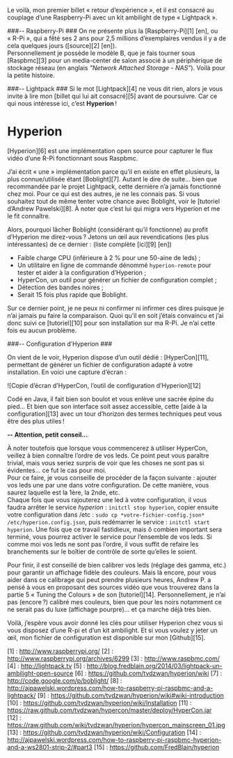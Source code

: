 <!--t Raspberry-Pi + Lightpack = Hyperion ! t-->

Le voilà, mon premier billet « retour d’expérience », et il est consacré au couplage d’une Raspberry-Pi avec un kit ambilight de type « Lightpack ».

###-- Raspberry-Pi ###
On ne présente plus la [Raspberry-Pi][1] [en], ou « R-Pi », qui a fêté ses 2 ans pour 2,5 millions d’exemplaires vendus il y a de cela quelques jours ([source][2] [en]).  
Personnellement je possède le modèle B, que je fais tourner sous [Raspbmc][3] pour un media-center de salon associé à un périphérique de stockage réseau (en anglais *"Network Attached Storage - NAS"*). 
Voilà pour la petite histoire.

###-- Lightpack ###
Si le mot [Lightpack][4] ne vous dit rien, alors je vous invite à lire mon [billet qui lui ait consacré][5] avant de poursuivre.
Car ce qui nous intéresse ici, c’est **Hyperion** !

Hyperion
======

[Hyperion][6] est une implémentation open source pour capturer le flux vidéo d’une R-Pi fonctionnant sous Raspbmc.

J’ai écrit « une » implémentation parce qu’il en existe en effet plusieurs, la plus connue/utilisée étant [Boblight][7].
Autant le dire de suite... bien que recommandée par le projet Lightpack, cette dernière n’a jamais fonctionné chez moi. Pour ce qui est des autres, je ne les connais pas. 
Si vous souhaitez tout de même tenter votre chance avec Boblight, voir le [tutoriel d’Andrew Pawelski][8].
À noter que c’est lui qui migra vers Hyperion et me le fit connaître.

Alors, pourquoi lâcher Boblight (considérant qu’il fonctionne) au profit d’Hyperion me direz-vous ?
Jetons un œil aux revendications (les plus intéressantes) de ce dernier : (liste complète [ici][9] [en])

- Faible charge CPU (inférieure à 2 % pour une 50-aine de leds) ;
- Un utilitaire en ligne de commande dénommé `hyperion-remote` pour tester et aider à la configuration d’Hyperion ;
- HyperCon, un outil pour générer un fichier de configuration complet ;
- Détection des bandes noires ;
- Serait 15 fois plus rapide que Boblight.

Sur ce dernier point, je ne peux ni confirmer ni infirmer ces dires puisque je n’ai jamais pu faire la comparaison.
Quoi qu’il en soit j’étais convaincu et j’ai donc suivi ce [tutoriel][10] pour son installation sur ma R-Pi.
Je n’ai cette fois eu aucun problème.

###-- Configuration d’Hyperion ###

On vient de le voir, Hyperion dispose d’un outil dédié : [HyperCon][11], permettant de générer un fichier de configuration adapté à votre installation.
En voici une capture d’écran :

![Copie d’écran d’HyperCon, l’outil de configuration d’Hyperion][12]

Codé en Java, il fait bien son boulot et vous enlève une sacrée épine du pied... Et bien que son interface soit assez accessible, cette [aide à la configuration][13] avec un tour d’horizon des termes techniques peut vous être des plus utiles !

**-- Attention, petit conseil…**

À noter toutefois que lorsque vous commencerez à utiliser HyperCon, veillez à bien connaître l’ordre de vos leds. Ce point peut vous paraître trivial, mais vous seriez surpris de voir que les choses ne sont pas si évidentes... ce fut le cas pour moi.  
Pour ce faire, je vous conseille de procéder de la façon suivante : ajouter vos leds une par une dans votre configuration. De cette manière, vous saurez laquelle est la 1ère, la 2nde, etc.  
Chaque fois que vous rajouterez une led à votre configuration, il vous faudra arrêter le service *hyperion* : `initctl stop hyperion`, copier ensuite votre configuration dans /etc : `sudo cp *votre-fichier-config.json*  /etc/hyperion.config.json`, puis redémarrer le service : `initctl start hyperion`.
Une fois que ce travail fastidieux, mais ô combien important sera terminé, vous pourrez activer le service pour l’ensemble de vos leds. Si comme moi vos leds ne sont pas l’ordre, il vous suffit de refaire les branchements sur le boîtier de contrôle de sorte qu’elles le soient.

Pour finir, il est conseillé de bien calibrer vos leds (réglage des gamma, etc.) pour garantir un affichage fidèle des couleurs. Mais là encore, pour vous aider dans ce calibrage qui peut prendre plusieurs heures, Andrew P. a pensé à vous en proposant des sources vidéo que vous trouverez dans la partie 5 « Tuning the Colours » de son [tutoriel][14].
Personnellement, je n’ai pas (encore ?) calibré mes couleurs, bien que pour les noirs notamment ce ne serait pas du luxe (affichage pourpre)... et ça marche déjà très bien.

Voilà, j’espère vous avoir donné les clés pour utiliser Hyperion chez vous si vous disposez d’une R-pi et d’un kit ambilight.
Et si vous voulez y jeter un œil, mon fichier de configuration est disponible sur mon [Github][15].


  [1] : http://www.raspberrypi.org/
  [2] : http://www.raspberrypi.org/archives/6299
  [3] : http://www.raspbmc.com/
  [4] : http://lightpack.tv
  [5] : http://blog.fredblain.org/2014/03/lightpack-un-ambilight-open-source
  [6] : https://github.com/tvdzwan/hyperion/wiki
  [7] : http://code.google.com/p/boblight/
  [8] : http://ajpawelski.wordpress.com/how-to-raspberry-pi-raspbmc-and-a-lightpack/
  [9] : https://github.com/tvdzwan/hyperion/wiki#wiki-introduction
  [10] : https://github.com/tvdzwan/hyperion/wiki/Installation
  [11] : https://raw.github.com/tvdzwan/hypercon/master/deploy/HyperCon.jar
  [12] : https://raw.github.com/wiki/tvdzwan/hyperion/hypercon_mainscreen_01.jpg
  [13] : https://github.com/tvdzwan/hyperion/wiki/Configuration
  [14] : http://ajpawelski.wordpress.com/how-to-raspberry-pi-raspbmc-hyperion-and-a-ws2801-strip-2/#part3
  [15] : https://github.com/FredBlain/hyperion